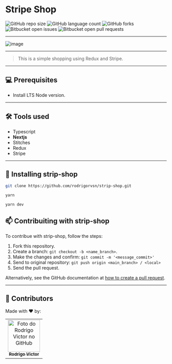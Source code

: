 # Stripe Shop

<!--- https://shields.io --->

![GitHub repo size](https://img.shields.io/github/repo-size/rodrigorvsn/strip-shop?style=for-the-badge)
![GitHub language count](https://img.shields.io/github/languages/count/rodrigorvsn/strip-shop?style=for-the-badge)
![GitHub forks](https://img.shields.io/github/forks/rodrigorvsn/strip-shop?style=for-the-badge)
![Bitbucket open issues](https://img.shields.io/bitbucket/issues/rodrigorvsn/strip-shop?style=for-the-badge)
![Bitbucket open pull requests](https://img.shields.io/bitbucket/pr-raw/rodrigorvsn/strip-shop?style=for-the-badge)

___
<!--- #################### mudar badges #################### --->

![image](https://user-images.githubusercontent.com/75763403/189464579-b2e467de-5c0f-4f68-abb7-689558196ed4.png)

<!--- #################### mudar imagem exemplo #################### --->
___
> This is a simple shopping using Redux and Stripe.
___
## 💻 Prerequisites

- Install LTS Node version.
<!--- #################### mudar pré-requisitos  ####################--->

___
## 🛠 Tools used

- Typescript
- <b>Nextjs</b>
- Stitches
- Redux
- Stripe

___
## 🚀 Installing strip-shop

```bash
git clone https://github.com/rodrigorvsn/strip-shop.git
```

```bash
yarn
```


```bash
yarn dev
```

## 📫 Contribuiting with strip-shop

To contribue with strip-shop, follow the steps:

1. Fork this repository.
2. Create a branch: `git checkout -b <name_branch>`.
3. Make the changes and confirm: `git commit -m '<message_commit>'`
4. Send to original repository: `git push origin <main_branch> / <local>`
5. Send the pull request.

Alternatively, see the GitHub documentation at [how to create a pull request](https://help.github.com/en/github/collaborating-with-issues-and-pull-requests/creating-a-pull-request).
___
## 🤝 Contributors

Made with ❤️ by:

<table>
  <tr>
    <td align="center">
      <a href="https://github.com/rodrigorvsn">
        <img src="https://github.com/rodrigorvsn.png" width="100px;" alt="Foto do Rodrigo Victor no GitHub"/><br>
        <sub>
          <b>Rodrigo Victor</b>
        </sub>
      </a>
    </td>
  </tr>
</table>
